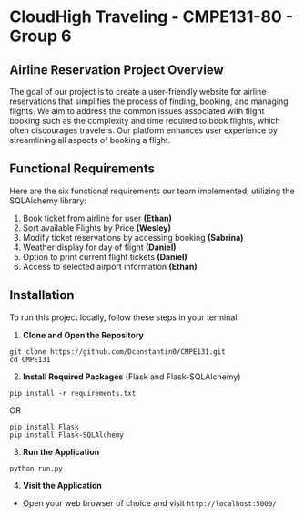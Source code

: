# CloudHigh Traveling - CMPE131-80 - Group 6 

## Airline Reservation Project Overview

The goal of our project is to create a user-friendly website for airline reservations that simplifies the process of finding, booking, and managing flights. We aim to address the common issues associated with flight booking such as the complexity and time required to book flights, which often discourages travelers. Our platform enhances user experience by streamlining all aspects of booking a flight.

## Functional Requirements

Here are the six functional requirements our team implemented, utilizing the SQLAlchemy library:

1. Book ticket from airline for user **(Ethan)**
2. Sort available Flights by Price **(Wesley)**
3. Modify ticket reservations by accessing booking **(Sabrina)**
4. Weather display for day of flight **(Daniel)**
5. Option to print current flight tickets **(Daniel)**
6. Access to selected airport information **(Ethan)**

## Installation

To run this project locally, follow these steps in your terminal:

1. **Clone and Open the Repository**

```
git clone https://github.com/Dconstantin0/CMPE131.git
cd CMPE131
```

2. **Install Required Packages** (Flask and Flask-SQLAlchemy)

```
pip install -r requirements.txt
```

OR

```
pip install Flask
pip install Flask-SQLAlchemy
```

3. **Run the Application**

```
python run.py
```

4. **Visit the Application**
- Open your web browser of choice and visit `http://localhost:5000/`
